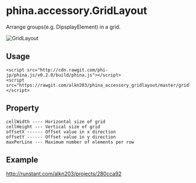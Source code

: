 # phina.accessory.GridLayout
Arrange groups(e.g. DipsplayElement) in a grid.

![GridLayout](https://raw.githubusercontent.com/alkn203/phina_accessory_gridlayout/master/image.gif)

## Usage

```
<script src="http://cdn.rawgit.com/phi-jp/phina.js/v0.2.0/build/phina.js"></script>
<script src="https://rawgit.com/alkn203/phina_accessory_gridlayout/master/gridlayout.js"></script>
```

## Property

```
cellWidth ---- Horizontal size of grid
cellHeight --- Vertical size of grid
offsetX ------ Offset value in x direction
offsetY ------ Offset value in y direction
maxPerLine --- Maximum number of elements per row
```

## Example
http://runstant.com/alkn203/projects/280cca92
